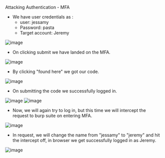 Attacking Authentication - MFA

- We have user credentials as :
  - user: jessamy
  - Password: pasta
  - Target account: Jeremy

 ![image](https://github.com/thesinghsec/WebVulnLab/assets/126919241/730c64f6-4e49-4aa2-824c-8b1951cb4662)

- On clicking submit we have landed on the MFA.

![image](https://github.com/thesinghsec/WebVulnLab/assets/126919241/d475c3e5-6bb4-43d5-a242-074357279c52)

- By clicking "found here" we got our code.

![image](https://github.com/thesinghsec/WebVulnLab/assets/126919241/798b6952-60ce-4c2a-8c8f-c36f89e4315e)

- On submitting the code we successfully logged in.

![image](https://github.com/thesinghsec/WebVulnLab/assets/126919241/3af2a4e6-dc9c-48d5-9c83-567d60d75313)
![image](https://github.com/thesinghsec/WebVulnLab/assets/126919241/6fe856ec-e9b0-4912-8179-baaafcd97af6)

- Now, we will again try to log in, but this time we will intercept the request to burp suite on entering MFA.

![image](https://github.com/thesinghsec/WebVulnLab/assets/126919241/df271bf5-20a6-443c-a882-893e3026b6b7)

- In request, we will change the name from "jessamy" to "jeremy" and hit the intercept off, in browser we get successfully logged in as Jeremy.

![image](https://github.com/thesinghsec/WebVulnLab/assets/126919241/0f555ff8-7a6a-4185-95ba-5f0ebe78c36d)

